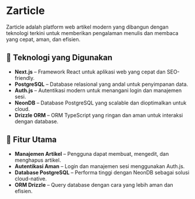 # Zarticle

Zarticle adalah platform web artikel modern yang dibangun dengan teknologi terkini untuk memberikan pengalaman menulis dan membaca yang cepat, aman, dan efisien.

## 🚀 Teknologi yang Digunakan

- **Next.js** – Framework React untuk aplikasi web yang cepat dan SEO-friendly.
- **PostgreSQL** – Database relasional yang andal untuk penyimpanan data.
- **Auth.js** – Autentikasi modern untuk menangani login dan manajemen sesi.
- **NeonDB** – Database PostgreSQL yang scalable dan dioptimalkan untuk cloud.
- **Drizzle ORM** – ORM TypeScript yang ringan dan aman untuk interaksi dengan database.

## 📌 Fitur Utama

- **Manajemen Artikel** – Pengguna dapat membuat, mengedit, dan menghapus artikel.
- **Autentikasi Aman** – Login dan manajemen sesi menggunakan Auth.js.
- **Database PostgreSQL** – Performa tinggi dengan NeonDB sebagai solusi cloud-native.
- **ORM Drizzle** – Query database dengan cara yang lebih aman dan efisien.
